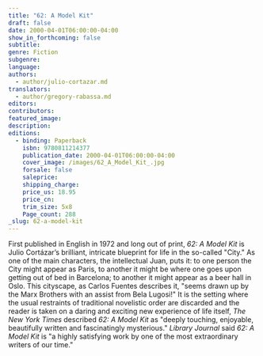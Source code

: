 ```yaml
---
title: "62: A Model Kit"
draft: false
date: 2000-04-01T06:00:00-04:00
show_in_forthcoming: false
subtitle:
genre: Fiction
subgenre:
language:
authors:
  - author/julio-cortazar.md
translators:
  - author/gregory-rabassa.md
editors:
contributors:
featured_image:
description:
editions:
  - binding: Paperback
    isbn: 9780811214377
    publication_date: 2000-04-01T06:00:00-04:00
    cover_image: /images/62_A_Model_Kit_.jpg
    forsale: false
    saleprice:
    shipping_charge:
    price_us: 18.95
    price_cn:
    trim_size: 5x8
    Page_count: 288
_slug: 62-a-model-kit
---
```


First published in English in 1972 and long out of print, _62: A Model Kit_ is Julio Cortázar’s brilliant, intricate blueprint for life in the so-called "City." As one of the main characters, the intellectual Juan, puts it: to one person the City might appear as Paris, to another it might be where one goes upon getting out of bed in Barcelona; to another it might appear as a beer hall in Oslo. This cityscape, as Carlos Fuentes describes it, "seems drawn up by the Marx Brothers with an assist from Bela Lugosi!" It is the setting where the usual restraints of traditional novelistic order are discarded and the reader is taken on a daring and exciting new experience of life itself, _The New York Times_ described _62: A Model Kit_ as "deeply touching, enjoyable, beautifully written and fascinatingly mysterious." _Library Journal_ said _62: A Model Kit_ is "a highly satisfying work by one of the most extraordinary writers of our time."

